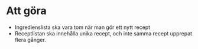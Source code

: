 # Att göra
* Ingredienslista ska vara tom när man gör ett nytt recept
* Receptlistan ska innehålla unika recept, och inte samma recept
  upprepat flera gånger.
  
